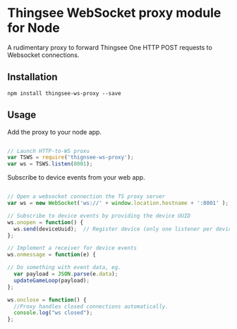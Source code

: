 # Thingsee WebSocket proxy module for Node

A rudimentary proxy to forward Thingsee One HTTP POST requests to Websocket connections.

## Installation

```npm install thingsee-ws-proxy --save```

## Usage

Add the proxy to your node app.

```javascript

// Launch HTTP-to-WS proxu
var TSWS = require('thignsee-ws-proxy');
var ws = TSWS.listen(8001);

```

Subscribe to device events from your web app.

```javascript

// Open a websocket connection the TS proxy server
var ws = new WebSocket('ws://' + window.location.hostname + ':8001' );

// Subscribe to device events by providing the device UUID
ws.onopen = function() {
  ws.send(deviceUuid);  // Register device (only one listener per device)
};

// Implement a receiver for device events
ws.onmessage = function(e) {

// Do something with event data, eg.
  var payload = JSON.parse(e.data);
  updateGameLoop(payload);
};

ws.onclose = function() {
  //Proxy handles closed connections automatically.
  console.log("ws closed");
};

```